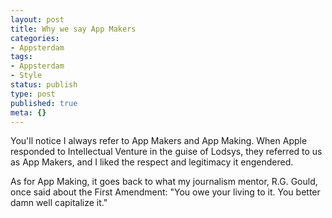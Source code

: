 ```yaml
---
layout: post
title: Why we say App Makers
categories:
- Appsterdam
tags:
- Appsterdam
- Style
status: publish
type: post
published: true
meta: {}
---
```

You'll notice I always refer to App Makers and App Making. When Apple responded to Intellectual Venture in the guise of Lodsys, they referred to us as App Makers, and I liked the respect and legitimacy it engendered.

As for App Making, it goes back to what my journalism mentor, R.G. Gould, once said about the First Amendment: "You owe your living to it. You better damn well capitalize it."
